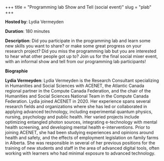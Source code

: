 +++
title = "Programming lab Show and Tell (social event)"
slug = "plab"
+++

**Hosted by**: Lydia Vermeyden

**Duration**: 180 minutes

**Description**: Did you participate in the programming lab and learn some new skills you want to share? or make some great progress on your research project? Did you miss the programming lab but you are interested to hear what other people got up to? Join us for the final social mixer event, with an informal show and tell from our programming lab participants!

**Biographie**

**Lydia Vermeyden**: Lydia Vermeyden is the Research Consultant specializing in Humanities and Social Sciences with ACENET, the Atlantic Canada regional partner in the Compute Canada Federation, and the chair of the Humanities and Social Sciences National Team in the Compute Canada Federation. Lydia joined ACENET in 2020. Her experience spans several research fields and organizations where she has led or collaborated in applying advanced technology, including experimental quantum physics, nursing, psychology and public health. Her varied projects include optimizing entangled photon sources, integrating e-technology with mental health screening, and developing mental health e-interventions. Prior to joining ACENET, she had been studying experiences and opinions around health and safety, and the effects of employment legislation on family farms in Alberta. She was responsible in several of her previous positions for the training of new students and staff in the area of advanced digital tools, often working with learners who had minimal exposure to advanced technology.
